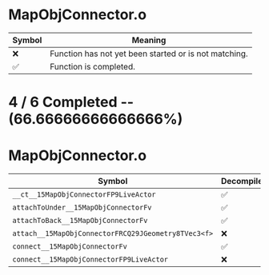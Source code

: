 # MapObjConnector.o
| Symbol | Meaning 
| ------------- | ------------- 
| :x: | Function has not yet been started or is not matching. 
| :white_check_mark: | Function is completed. 


# 4 / 6 Completed -- (66.66666666666666%)
# MapObjConnector.o
| Symbol | Decompiled? |
| ------------- | ------------- |
| `__ct__15MapObjConnectorFP9LiveActor` | :white_check_mark: |
| `attachToUnder__15MapObjConnectorFv` | :white_check_mark: |
| `attachToBack__15MapObjConnectorFv` | :white_check_mark: |
| `attach__15MapObjConnectorFRCQ29JGeometry8TVec3<f>` | :x: |
| `connect__15MapObjConnectorFv` | :white_check_mark: |
| `connect__15MapObjConnectorFP9LiveActor` | :x: |
